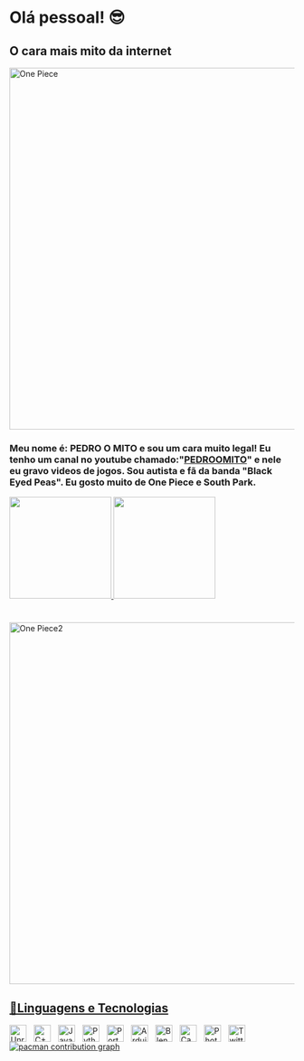 # Olá pessoal! 😎
## **O cara mais mito da internet**
<img
align="middle"
alt="One Piece"
title="One Piece"
width="640x360px"
style="padding-right: 10px;"
src="https://i.pinimg.com/originals/d3/b0/4e/d3b04eab1e692340264cfc7ca11c8a7d.gif">
### **Meu nome é:** PEDRO O MITO e sou um cara muito legal! Eu tenho um canal no youtube chamado:"[PEDROOMITO](https://www.youtube.com/@pedroomito)" e nele eu gravo videos de jogos. Sou autista e fã da banda "Black Eyed Peas". Eu gosto muito de One Piece e South Park.
<div>
<a href="https://github.com/PEDROOMITO">
<img height="180cm" src="https://github-readme-stats.vercel.app/api?username=PEDROOMITO">
<img height="180cm" src="https://github-readme-stats.vercel.app/api/top-langs/?username=PEDROOMITO">
</div> 
  
#
<img
align="middle"
alt="One Piece2"
title="One Piece2"
width="640x360px"
style="padding-right: 10px;"
src="https://www.gifcen.com/wp-content/uploads/2022/09/one-piece-gif-7.gif"
/>
## **🤖Linguagens e Tecnologias**

<img
align="left"
alt="Unreal Engine"
title="Unreal Engine"
width="30px"
style="padding-right: 10px;"
src="https://cdn.jsdelivr.net/gh/devicons/devicon@latest/icons/unrealengine/unrealengine-original.svg"
/>
<img
align="left"
alt="C++"
title="C++"
width="30px"
style="padding-right: 10px;"
src="https://cdn.jsdelivr.net/gh/devicons/devicon@latest/icons/cplusplus/cplusplus-original.svg"
/>
<img
align="left"
alt="JavaScript"
title="JavaScript"
width="30px"
style="padding-right: 10px;"
src="https://cdn.jsdelivr.net/gh/devicons/devicon@latest/icons/javascript/javascript-original.svg"
/>
<img
align="left"
alt="Python"
title="Pyton"
width="30px"
style="padding-right: 10px;"
src="https://cdn.jsdelivr.net/gh/devicons/devicon@latest/icons/python/python-original.svg"
/>
<img
align="left"
alt="Portugol Studio"
title="Portugol Studio"
width="30px"
style="padding-right: 10px;"
src="https://user-images.githubusercontent.com/54821932/135734552-aa00d62e-973b-4280-8017-c2ecc13e3692.png"
/>
<img
align="left"
alt="Arduino"
title="Arduino"
width="30px"
style="padding-right: 10px;"
src="https://cdn.jsdelivr.net/gh/devicons/devicon@latest/icons/arduino/arduino-original-wordmark.svg"
/>
<img
align="left"
alt="Blender"
title="Blender"
width="30px"
style="padding-right: 10px;"
src="https://cdn.jsdelivr.net/gh/devicons/devicon@latest/icons/blender/blender-original.svg"
/>
<img
align="left"
alt="Canva"
title="Canva"
width="30px"
style="padding-right: 10px;"
src="https://cdn.jsdelivr.net/gh/devicons/devicon@latest/icons/canva/canva-original.svg"
/>
<img
align="left"
alt="Photoshop"
title="Photoshop"
width="30px"
style="padding-right: 10px;"
src="https://cdn.jsdelivr.net/gh/devicons/devicon@latest/icons/photoshop/photoshop-original.svg"
/>
<img
align="left"
alt="Twitter"
title="Twitter"
width="30px"
style="padding-right: 10px;"
src="https://cdn.jsdelivr.net/gh/devicons/devicon@latest/icons/twitter/twitter-original.svg"
/>

<picture>
  <source media="(prefers-color-scheme: dark)" srcset="https://raw.githubusercontent.com/PEDROOMITO/PEDROOMITO/output/pacman-contribution-graph-dark.svg">
  <source media="(prefers-color-scheme: light)" srcset="https://raw.githubusercontent.com/PEDROOMITO/PEDROOMITO/output/pacman-contribution-graph.svg">
  <img alt="pacman contribution graph" src="https://raw.githubusercontent.com/PEDROOMITO/PEDROOMITO/output/pacman-contribution-graph.svg">
</picture>

###

###
